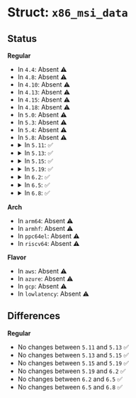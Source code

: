 # Struct: <code>x86_msi_data</code>

## Status
<b>Regular</b>
<ul>
<li>
In <code>4.4</code>: Absent ⚠️
</li>
<li>
In <code>4.8</code>: Absent ⚠️
</li>
<li>
In <code>4.10</code>: Absent ⚠️
</li>
<li>
In <code>4.13</code>: Absent ⚠️
</li>
<li>
In <code>4.15</code>: Absent ⚠️
</li>
<li>
In <code>4.18</code>: Absent ⚠️
</li>
<li>
In <code>5.0</code>: Absent ⚠️
</li>
<li>
In <code>5.3</code>: Absent ⚠️
</li>
<li>
In <code>5.4</code>: Absent ⚠️
</li>
<li>
In <code>5.8</code>: Absent ⚠️
</li>
<li>
<details>
<summary>In <code>5.11</code>: ✅</summary>

```c
struct x86_msi_data {
    u32 vector;
    u32 delivery_mode;
    u32 dest_mode_logical;
    u32 reserved;
    u32 active_low;
    u32 is_level;
    u32 dmar_subhandle;
};
```
</details>
</li>
<li>
<details>
<summary>In <code>5.13</code>: ✅</summary>

```c
struct x86_msi_data {
    u32 vector;
    u32 delivery_mode;
    u32 dest_mode_logical;
    u32 reserved;
    u32 active_low;
    u32 is_level;
    u32 dmar_subhandle;
};
```
</details>
</li>
<li>
<details>
<summary>In <code>5.15</code>: ✅</summary>

```c
struct x86_msi_data {
    u32 vector;
    u32 delivery_mode;
    u32 dest_mode_logical;
    u32 reserved;
    u32 active_low;
    u32 is_level;
    u32 dmar_subhandle;
};
```
</details>
</li>
<li>
<details>
<summary>In <code>5.19</code>: ✅</summary>

```c
struct x86_msi_data {
    u32 vector;
    u32 delivery_mode;
    u32 dest_mode_logical;
    u32 reserved;
    u32 active_low;
    u32 is_level;
    u32 dmar_subhandle;
};
```
</details>
</li>
<li>
<details>
<summary>In <code>6.2</code>: ✅</summary>

```c
struct x86_msi_data {
    u32 vector;
    u32 delivery_mode;
    u32 dest_mode_logical;
    u32 reserved;
    u32 active_low;
    u32 is_level;
    u32 dmar_subhandle;
};
```
</details>
</li>
<li>
<details>
<summary>In <code>6.5</code>: ✅</summary>

```c
struct x86_msi_data {
    u32 vector;
    u32 delivery_mode;
    u32 dest_mode_logical;
    u32 reserved;
    u32 active_low;
    u32 is_level;
    u32 dmar_subhandle;
};
```
</details>
</li>
<li>
<details>
<summary>In <code>6.8</code>: ✅</summary>

```c
struct x86_msi_data {
    u32 vector;
    u32 delivery_mode;
    u32 dest_mode_logical;
    u32 reserved;
    u32 active_low;
    u32 is_level;
    u32 dmar_subhandle;
};
```
</details>
</li>
</ul>
<b>Arch</b>
<ul>
<li>
In <code>arm64</code>: Absent ⚠️
</li>
<li>
In <code>armhf</code>: Absent ⚠️
</li>
<li>
In <code>ppc64el</code>: Absent ⚠️
</li>
<li>
In <code>riscv64</code>: Absent ⚠️
</li>
</ul>
<b>Flavor</b>
<ul>
<li>
In <code>aws</code>: Absent ⚠️
</li>
<li>
In <code>azure</code>: Absent ⚠️
</li>
<li>
In <code>gcp</code>: Absent ⚠️
</li>
<li>
In <code>lowlatency</code>: Absent ⚠️
</li>
</ul>

## Differences
<b>Regular</b>
<ul>
<li>
No changes between <code>5.11</code> and <code>5.13</code> ✅
</li>
<li>
No changes between <code>5.13</code> and <code>5.15</code> ✅
</li>
<li>
No changes between <code>5.15</code> and <code>5.19</code> ✅
</li>
<li>
No changes between <code>5.19</code> and <code>6.2</code> ✅
</li>
<li>
No changes between <code>6.2</code> and <code>6.5</code> ✅
</li>
<li>
No changes between <code>6.5</code> and <code>6.8</code> ✅
</li>
</ul>
